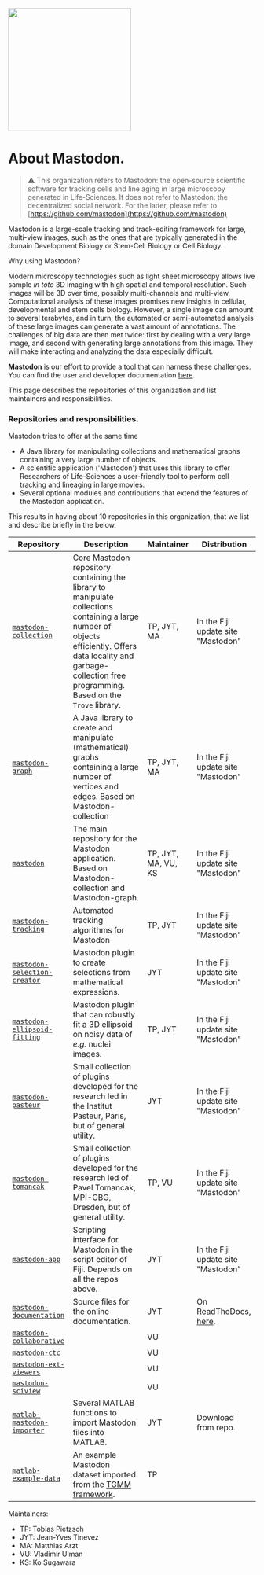 <img src="https://github.com/mastodon-sc/mastodon-documentation/blob/1bb4e313a01a310bd29478842df1405d220fad2b/docs/imgs/Mastodon-logo_jy-01.png" width="250" align="center">

# About Mastodon.

> :warning: This organization refers to Mastodon: the open-source scientific software for tracking cells and line aging in large microscopy generated in Life-Sciences. It does not refer to Mastodon: the decentralized social network. For the latter, please refer to [https://github.com/mastodon](https://github.com/mastodon)


Mastodon is a large-scale tracking and track-editing framework for large, multi-view images, such as the ones that are typically generated in the domain Development Biology or Stem-Cell Biology or Cell Biology.

Why using Mastodon?

Modern microscopy technologies such as light sheet microscopy allows live sample *in toto* 3D imaging with high spatial and temporal resolution. 
Such images will be 3D over time, possibly multi-channels and multi-view. 
Computational analysis of these images promises new insights in cellular, developmental and stem cells biology. 
However, a single image can amount to several terabytes, and in turn, the automated or semi-automated analysis of these large images can generate a vast amount of annotations. 
The challenges of big data are then met twice: first by dealing with a very large image, and second with generating large annotations from this image. 
They will make interacting and analyzing the data especially difficult.

**Mastodon** is our effort to provide a tool that can harness these challenges. 
You can find the user and developer documentation [here](https://mastodon.readthedocs.io/).

This page describes the repositories of this organization and list maintainers and responsibilities.

### Repositories and responsibilities. 

Mastodon tries to offer at the same time 
- A Java library for manipulating collections and mathematical graphs containing a very large number of objects.
- A scientific application ('Mastodon') that uses this library to offer Researchers of Life-Sciences a user-friendly tool to perform cell tracking and lineaging in large movies.
- Several optional modules and contributions that extend the features of the Mastodon application.

This results in having about 10 repositories in this organization, that we list and describe briefly in the  below.

| Repository                                                                                | Description                                                                                                                                                                                                             | Maintainer          | Distribution                                              |
| ----------------------------------------------------------------------------------------- | ----------------------------------------------------------------------------------------------------------------------------------------------------------------------------------------------------------------------- | ------------------- | --------------------------------------------------------- |
| [`mastodon-collection`](https://github.com/mastodon-sc/mastodon-collection)               | Core Mastodon repository containing the library to manipulate collections containing a large number of objects efficiently. Offers data locality and garbage-collection free programming. Based on the `Trove` library. | TP, JYT, MA         | In the Fiji update site "Mastodon"                        |
| [`mastodon-graph`](https://github.com/mastodon-sc/mastodon-graph)                         | A Java library to create and manipulate (mathematical) graphs containing a large number of vertices and edges. Based on Mastodon-collection                                                                             | TP, JYT, MA         | In the Fiji update site "Mastodon"                        |
| [`mastodon`](https://github.com/mastodon-sc/mastodon)                                     | The main repository for the Mastodon application. Based on Mastodon-collection and Mastodon-graph.                                                                                                                      | TP, JYT, MA, VU, KS | In the Fiji update site "Mastodon"                        |
| [`mastodon-tracking`](https://github.com/mastodon-sc/mastodon-tracking)                   | Automated tracking algorithms for Mastodon                                                                                                                                                                              | TP, JYT             | In the Fiji update site "Mastodon"                        |
| [`mastodon-selection-creator`](https://github.com/mastodon-sc/mastodon-selection-creator) | Mastodon plugin to create selections from mathematical expressions.                                                                                                                                                     | JYT                 | In the Fiji update site "Mastodon"                        |
| [`mastodon-ellipsoid-fitting`](https://github.com/mastodon-sc/mastodon-ellipsoid-fitting) | Mastodon plugin that can robustly fit a 3D ellipsoid on noisy data of _e.g._ nuclei images.                                                                                                                             | TP, JYT             | In the Fiji update site "Mastodon"                        |
| [`mastodon-pasteur`](https://github.com/mastodon-sc/mastodon-pasteur)                     | Small collection of plugins developed for the research led in the Institut Pasteur, Paris, but of general utility.                                                                                                      | JYT                 | In the Fiji update site "Mastodon"                        |
| [`mastodon-tomancak`](https://github.com/mastodon-sc/mastodon-tomancak)                   | Small collection of plugins developed for the research led of Pavel Tomancak, MPI-CBG, Dresden, but of general utility.                                                                                                 | TP, VU              | In the Fiji update site "Mastodon"                        |
| [`mastodon-app`](https://github.com/mastodon-sc/mastodon-app)                             | Scripting interface for Mastodon in the script editor of Fiji. Depends on all the repos above.                                                                                                                          | JYT                 | In the Fiji update site "Mastodon"                        |
| [`mastodon-documentation`](https://github.com/mastodon-sc/mastodon-documentation)         | Source files for the online documentation.                                                                                                                                                                              | JYT                 | On ReadTheDocs, [here](https://mastodon.readthedocs.io/). |
| [`mastodon-collaborative`](https://github.com/mastodon-sc/mastodon-collaborative)         |                                                                                                                                                                                                                         | VU                  |                                                           |
| [`mastodon-ctc`](https://github.com/mastodon-sc/mastodon-ctc)                             |                                                                                                                                                                                                                         | VU                  |                                                           |
| [`mastodon-ext-viewers`](https://github.com/mastodon-sc/mastodon-ext-viewers)             |                                                                                                                                                                                                                         | VU                  |                                                           |
| [`mastodon-sciview`](https://github.com/mastodon-sc/mastodon-sciview)                     |                                                                                                                                                                                                                         | VU                  |                                                           |
| [`matlab-mastodon-importer`](https://github.com/mastodon-sc/matlab-mastodon-importer)     | Several MATLAB functions to import Mastodon files into MATLAB.                                                                                                                                                          | JYT                 | Download from repo.                                       |
| [`matlab-example-data`](https://github.com/mastodon-sc/matlab-example-data)               | An example Mastodon dataset imported from the [TGMM framework](https://bitbucket.org/fernandoamat/tgmm-paper/src/master/).                                                                                              | TP                  |                                                           |

Maintainers:

- TP: Tobias Pietzsch
- JYT: Jean-Yves Tinevez
- MA: Matthias Arzt 
- VU: Vladimír Ulman
- KS: Ko Sugawara
